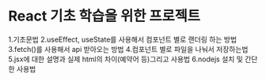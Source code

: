# React 기초 학습을 위한 프로젝트   
1.기초문법
2.useEffect, useState를 사용해서 컴포넌트 별로 랜더링 하는 방법
3.fetch()를 사용해서 api 받아오는 방법
4.컴포넌트 별로 파일을 나눠서 저장하는법
5.jsx에 대한 설명과 실제 html의 차이(예약어 등)그리고 사용법
6.nodejs 설치 및 간단한 사용법
